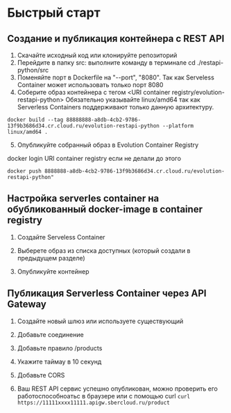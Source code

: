 # Быстрый старт

## Создание и публикация контейнера с REST API

1. Скачайте исходный код или клонируйте репозиторий
2. Перейдите в папку src: выполните команду в терминале cd ./restapi-python/src
3. Поменяйте порт в Dockerfile на  "--port", "8080". Так как Serveless Container может использовать только порт 8080
4. Соберите образ контейнера с тегом <URI container registry/evolution-restapi-python>
Обязательно указывайте linux/amd64 так как Serverless Containers поддерживают только данную архитектуру.
```
docker build --tag 88888888-a8db-4cb2-9786-13f9b3686d34.cr.cloud.ru/evolution-restapi-python --platform linux/amd64 . 
```
5. Опубликуйте собранный образ в Evolution Container Registry

docker login URI container registry если не делали до этого
```
docker push 8888888-a8db-4cb2-9786-13f9b3686d34.cr.cloud.ru/evolution-restapi-python"
```

## Настройка serverles container на обубликованный docker-image в container registry
1. Cоздайте Serveless Container

2. Выберете образ из списка доступных (который создали в предыдущем разделе)

3. Опубликуйте контейнер


## Публикация Serverless Container через API Gateway

1. Создайте новый шлюз или используете существующий

2. Добавьте соединение 

3. Добавьте правило /products

4. Укажите таймау в 10 секунд

5. Добавьте CORS

5. Ваш REST API сервис успешно опубликован, можно проверить его работоспособноатьс в браузере или с помощью curl
```curl https://11111хххх11111.apigw.sbercloud.ru/product```
